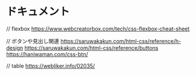# ドキュメント
// flexbox
https://www.webcreatorbox.com/tech/css-flexbox-cheat-sheet

// ボタンや見出し関連
https://saruwakakun.com/html-css/reference/h-design
https://saruwakakun.com/html-css/reference/buttons
https://haniwaman.com/css-btn/

// table
https://webliker.info/02035/